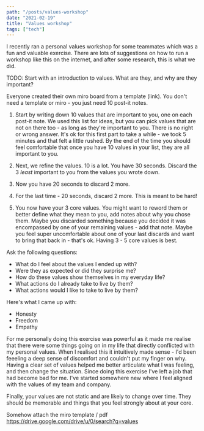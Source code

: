```yaml
---
path: "/posts/values-workshop"
date: "2021-02-19"
title: "Values workshop"
tags: ["tech"]
---
```


I recently ran a personal values workshop for some teammates which was a fun and valuable exercise.
There are lots of suggestions on how to run a workshop like this on the internet, and after some research, this is what we did.

<!-- end -->

TODO: Start with an introduction to values. What are they, and why are they important?

Everyone created their own miro board from a template (link). You don't need a template or miro - you just need 10 post-it notes.

1. Start by writing down 10 values that are important to you, one on each post-it note.
We used this list for ideas, but you can pick values that are not on there too - as long as they're important to you.
There is no right or wrong answer. It's ok for this first part to take a while - we took 5 minutes and that felt a little rushed.
By the end of the time you should feel comfortable that once you have 10 values in your list, they are all important to you.

2. Next, we refine the values. 10 is a lot. You have 30 seconds. Discard the 3 _least_ important to you from the values you wrote down.

3. Now you have 20 seconds to discard 2 more.

4. For the last time - 20 seconds, discard 2 more. This is meant to be hard!

5. You now have your 3 core values. You might want to reword them or better define what they mean to you, add notes about why you chose them. Maybe you discarded something because you decided it was encompassed by one of your remaining values - add that note.
Maybe you feel super uncomfortable about one of your last discards and want to bring that back in - that's ok. Having 3 - 5 core values is best.

Ask the following questions:

- What do I feel about the values I ended up with?
- Were they as expected or did they surprise me?
- How do these values show themselves in my everyday life?
- What actions do I already take to live by them?
- What actions would I like to take to live by them?

Here's what I came up with:
- Honesty
- Freedom
- Empathy

For me personally doing this exercise was powerful as it made me realise that there were some things going on in my life that directly conflicted with my personal values.
When I realised this it intuitively made sense - I'd been feeeling a deep sense of discomfort and couldn't put my finger on why.
Having a clear set of values helped me better articulate what I was feeling, and then change the situation.
Since doing this exercise I've left a job that had become bad for me.
I've started somewhere new where I feel aligned with the values of my team and company.

Finally, your values are not static and are likely to change over time. They should be memorable and things that you feel strongly about at your core.

Somehow attach the miro template / pdf
https://drive.google.com/drive/u/0/search?q=values
